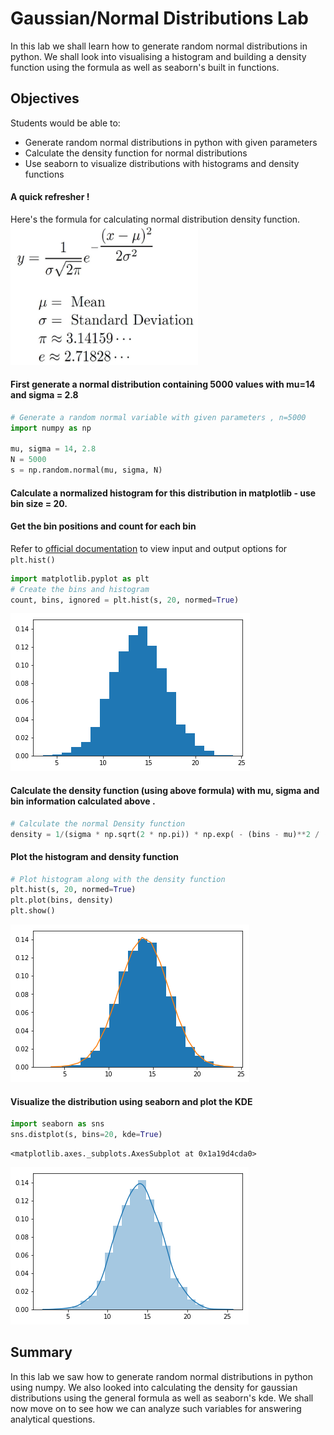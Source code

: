 
# Gaussian/Normal Distributions Lab

In this lab we shall learn how to generate random normal distributions in python. We shall look into visualising a histogram and building a density function using the formula as well as seaborn's built in functions. 
## Objectives
Students would be able to:
* Generate random normal distributions in python with given parameters
* Calculate the density function for normal distributions
* Use seaborn to visualize distributions with histograms and density functions

#### A quick refresher ! 
Here's the formula for calculating normal distribution density function.
<img src="formula.jpg" width = 300>

#### First generate a normal distribution containing 5000 values with mu=14 and sigma = 2.8


```python
# Generate a random normal variable with given parameters , n=5000
import numpy as np

mu, sigma = 14, 2.8
N = 5000
s = np.random.normal(mu, sigma, N)
```

#### Calculate a normalized histogram for this distribution in matplotlib - use bin size = 20. 
#### Get the bin positions and count for each bin 

Refer to [official documentation](https://matplotlib.org/api/_as_gen/matplotlib.pyplot.hist.html) to view input and output options for `plt.hist()`


```python
import matplotlib.pyplot as plt
# Create the bins and histogram
count, bins, ignored = plt.hist(s, 20, normed=True)
```


![png](index_files/index_6_0.png)


#### Calculate the density function (using above formula) with mu, sigma and bin information calculated above .


```python
# Calculate the normal Density function 
density = 1/(sigma * np.sqrt(2 * np.pi)) * np.exp( - (bins - mu)**2 / (2 * sigma**2))
```

#### Plot the histogram and density function


```python
# Plot histogram along with the density function
plt.hist(s, 20, normed=True)
plt.plot(bins, density)
plt.show()
```


![png](index_files/index_10_0.png)


#### Visualize the distribution using seaborn and plot the KDE


```python
import seaborn as sns
sns.distplot(s, bins=20, kde=True)
```




    <matplotlib.axes._subplots.AxesSubplot at 0x1a19d4cda0>




![png](index_files/index_12_1.png)


## Summary

In this lab we saw how to generate random normal distributions in python using numpy. We also looked into calculating the density for gaussian distributions using the general formula as well as seaborn's kde. We shall now move on to see how we can analyze such variables for answering analytical questions. 
